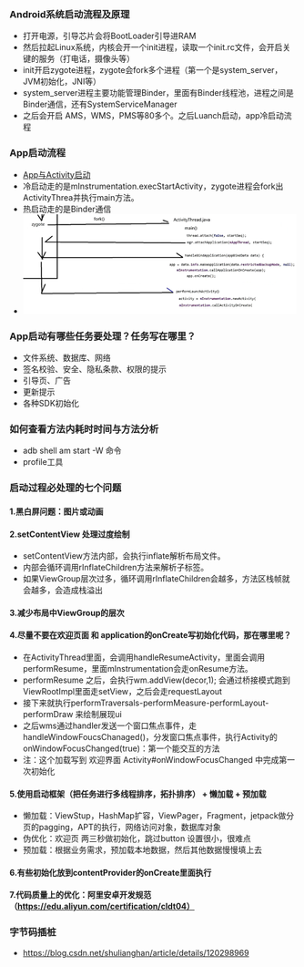 ### Android系统启动流程及原理
- 打开电源，引导芯片会将BootLoader引导进RAM
- 然后拉起Linux系统，内核会开一个init进程，读取一个init.rc文件，会开启关键的服务（打电话，摄像头等）
- init开启zygote进程，zygote会fork多个进程（第一个是system_server，JVM初始化，JNI等）
- system_server进程主要功能管理Binder，里面有Binder线程池，进程之间是Binder通信，还有SystemServiceManager
- 之后会开启 AMS，WMS，PMS等80多个。之后Luanch启动，app冷启动流程

### App启动流程
- [App与Activity启动](../基础/Framework层App启动流程.md)
- 冷启动走的是mInstrumentation.execStartActivity，zygote进程会fork出ActivityThrea并执行main方法。
- 热启动走的是Binder通信
- ![img.png](resource/Activity启动流程.png)

### App启动有哪些任务要处理？任务写在哪里？
- 文件系统、数据库、网络
- 签名校验、安全、隐私条款、权限的提示
- 引导页、广告
- 更新提示
- 各种SDK初始化

### 如何查看方法内耗时时间与方法分析
- adb shell am start -W 命令
- profile工具 

### 启动过程必处理的七个问题
#### 1.黑白屏问题：图片或动画
#### 2.setContentView 处理过度绘制
- setContentView方法内部，会执行inflate解析布局文件。
- 内部会循环调用rInflateChildren方法来解析子标签。
- 如果ViewGroup层次过多，循环调用rInflateChildren会越多，方法区栈帧就会越多，会造成栈溢出
#### 3.减少布局中ViewGroup的层次
#### 4.尽量不要在欢迎页面 和 application的onCreate写初始化代码，那在哪里呢？
- 在ActivityThread里面，会调用handleResumeActivity，里面会调用performResume，里面mInstrumentation会走onResume方法。
- performResume 之后，会执行wm.addView(decor,1); 会通过桥接模式跑到ViewRootImpl里面走setView，之后会走requestLayout
- 接下来就执行performTraversals-performMeasure-performLayout-performDraw 来绘制展现ui
- 之后wms通过handler发送一个窗口焦点事件，走handleWindowFoucsChanaged()，分发窗口焦点事件，执行Activity的onWindowFocusChanged(true)：第一个能交互的方法
- 注：这个加载写到 欢迎界面 Activity#onWindowFocusChanged 中完成第一次初始化
#### 5.使用启动框架（把任务进行多线程排序，拓扑排序） + 懒加载 + 预加载
- 懒加载：ViewStup，HashMap扩容，ViewPager，Fragment，jetpack做分页的pagging，APT的执行，网络访问对象，数据库对象
- 伪优化：欢迎页 两三秒做初始化，跳过button 设置很小，很难点
- 预加载：根据业务需求，预加载本地数据，然后其他数据慢慢填上去
#### 6.有些初始化放到contentProvider的onCreate里面执行
#### 7.代码质量上的优化：阿里安卓开发规范（https://edu.aliyun.com/certification/cldt04）

### 字节码插桩
- https://blog.csdn.net/shulianghan/article/details/120298969
